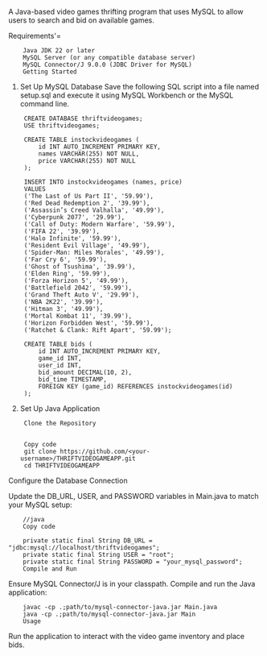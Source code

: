 A Java-based video games thrifting program that uses MySQL to allow users to search and bid on available games.

Requirements'=

        Java JDK 22 or later
        MySQL Server (or any compatible database server)
        MySQL Connector/J 9.0.0 (JDBC Driver for MySQL)
        Getting Started
        
1. Set Up MySQL Database
Save the following SQL script into a file named setup.sql and execute it using MySQL Workbench or the MySQL command line.

        CREATE DATABASE thriftvideogames;
        USE thriftvideogames;
        
        CREATE TABLE instockvideogames (
            id INT AUTO_INCREMENT PRIMARY KEY,
            names VARCHAR(255) NOT NULL,
            price VARCHAR(255) NOT NULL
        );
        
        INSERT INTO instockvideogames (names, price) 
        VALUES
        ('The Last of Us Part II', '59.99'),
        ('Red Dead Redemption 2', '39.99'),
        ('Assassin’s Creed Valhalla', '49.99'),
        ('Cyberpunk 2077', '29.99'),
        ('Call of Duty: Modern Warfare', '59.99'),
        ('FIFA 22', '39.99'),
        ('Halo Infinite', '59.99'),
        ('Resident Evil Village', '49.99'),
        ('Spider-Man: Miles Morales', '49.99'),
        ('Far Cry 6', '59.99'),
        ('Ghost of Tsushima', '39.99'),
        ('Elden Ring', '59.99'),
        ('Forza Horizon 5', '49.99'),
        ('Battlefield 2042', '59.99'),
        ('Grand Theft Auto V', '29.99'),
        ('NBA 2K22', '39.99'),
        ('Hitman 3', '49.99'),
        ('Mortal Kombat 11', '39.99'),
        ('Horizon Forbidden West', '59.99'),
        ('Ratchet & Clank: Rift Apart', '59.99');
        
        CREATE TABLE bids (
            id INT AUTO_INCREMENT PRIMARY KEY,
            game_id INT,
            user_id INT,
            bid_amount DECIMAL(10, 2),
            bid_time TIMESTAMP,
            FOREIGN KEY (game_id) REFERENCES instockvideogames(id)
        );
   
3. Set Up Java Application
   
        Clone the Repository
        
        
        Copy code
        git clone https://github.com/<your-username>/THRIFTVIDEOGAMEAPP.git
        cd THRIFTVIDEOGAMEAPP

Configure the Database Connection

Update the DB_URL, USER, and PASSWORD variables in Main.java to match your MySQL setup:
        
        //java
        Copy code
        
        private static final String DB_URL = "jdbc:mysql://localhost/thriftvideogames";
        private static final String USER = "root";
        private static final String PASSWORD = "your_mysql_password";
        Compile and Run

Ensure MySQL Connector/J is in your classpath. Compile and run the Java application:
        
        javac -cp .;path/to/mysql-connector-java.jar Main.java
        java -cp .;path/to/mysql-connector-java.jar Main
        Usage

        
Run the application to interact with the video game inventory and place bids.
